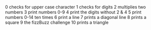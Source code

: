0 checks for upper case character
1 checks for digits
2 multiplies two numbers
3 print numbers 0-9
4 print the digits without 2 & 4
5 print numbers 0-14 ten times
6 print a line
7 prints a diagonal line
8 prints a square
9 the fizzBuzz challenge
10 prints a triangle